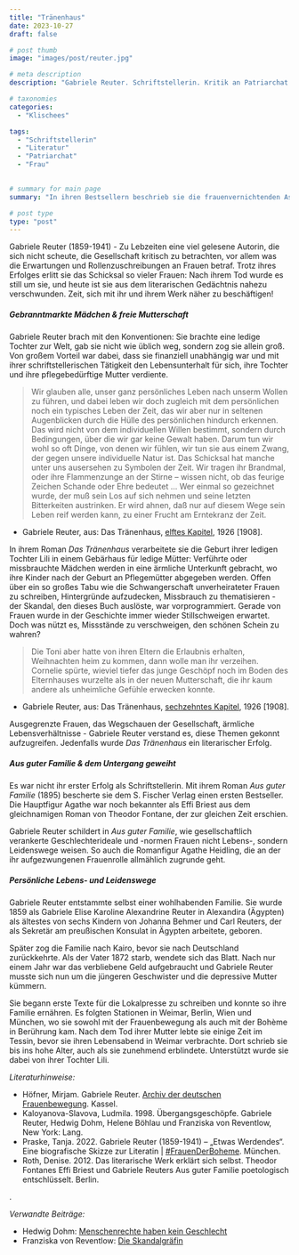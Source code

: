```yaml
---
title: "Tränenhaus"
date: 2023-10-27
draft: false

# post thumb
image: "images/post/reuter.jpg"

# meta description
description: "Gabriele Reuter. Schriftstellerin. Kritik an Patriarchat. Frauenvernichtenden Aspekte patriarchalischer Gesellschaften. Gebranntmarkte Mädchen & freie Mutterschaft. Das Tränenhaus. Aus guter Familie. Bestsellerautorin. Vielgelesen zu Lebzeiten. Lebenswege und Leidenswege von Frauen. Bohème. Frauenbewegung Jahrhundertwende. Kairo, Weimar, Berlin, Wien und München."

# taxonomies
categories:
  - "Klischees"

tags:
  - "Schriftstellerin"
  - "Literatur"
  - "Patriarchat"
  - "Frau"

  
# summary for main page
summary: "In ihren Bestsellern beschrieb sie die frauenvernichtenden Aspekte patriarchalischer Gesellschaften und setzte sich für freie Mutterschaft ein - ein Skandal! - Gabriele Reuter (1859-1941)."

# post type
type: "post"
---
```


Gabriele Reuter (1859-1941) - Zu Lebzeiten eine viel gelesene Autorin, die sich nicht scheute, die Gesellschaft kritisch zu betrachten, vor allem was die Erwartungen und Rollenzuschreibungen an Frauen betraf. Trotz ihres Erfolges erlitt sie das Schicksal so vieler Frauen: Nach ihrem Tod wurde es still um sie, und heute ist sie aus dem literarischen Gedächtnis nahezu verschwunden. Zeit, sich mit ihr und ihrem Werk näher zu beschäftigen!

##### Gebranntmarkte Mädchen & freie Mutterschaft

Gabriele Reuter brach mit den Konventionen: Sie brachte eine ledige Tochter zur Welt, gab sie nicht wie üblich weg, sondern zog sie allein groß. Von großem Vorteil war dabei, dass sie finanziell unabhängig war und mit ihrer schriftstellerischen Tätigkeit den Lebensunterhalt für sich, ihre Tochter und ihre pflegebedürftige Mutter verdiente.

>Wir glauben alle, unser ganz persönliches Leben nach unserm Wollen zu führen, und dabei leben wir doch zugleich mit dem persönlichen noch ein typisches Leben der Zeit, das wir aber nur in seltenen Augenblicken durch die Hülle des persönlichen hindurch erkennen. Das wird nicht von dem individuellen Willen bestimmt, sondern durch Bedingungen, über die wir gar keine Gewalt haben. Darum tun wir wohl so oft Dinge, von denen wir fühlen, wir tun sie aus einem Zwang, der gegen unsere individuelle Natur ist. Das Schicksal hat manche unter uns ausersehen zu Symbolen der Zeit. Wir tragen ihr Brandmal, oder ihre Flammenzunge an der Stirne – wissen nicht, ob das feurige Zeichen Schande oder Ehre bedeutet ... Wer einmal so gezeichnet wurde, der muß sein Los auf sich nehmen und seine letzten Bitterkeiten austrinken. Er wird ahnen, daß nur auf diesem Wege sein Leben reif werden kann, zu einer Frucht am Erntekranz der Zeit.

- Gabriele Reuter, aus: Das Tränenhaus, [elftes Kapitel](https://www.projekt-gutenberg.org/reuterga/traenenh/chap011.html), 1926 [1908].

In ihrem Roman *Das Tränenhaus* verarbeitete sie die Geburt ihrer ledigen Tochter Lili in einem Gebärhaus für ledige Mütter: Verführte oder missbrauchte Mädchen werden in eine ärmliche Unterkunft gebracht, wo ihre Kinder nach der Geburt an Pflegemütter abgegeben werden. Offen über ein so großes Tabu wie die Schwangerschaft unverheirateter Frauen zu schreiben, Hintergründe aufzudecken, Missbrauch zu thematisieren - der Skandal, den dieses Buch auslöste, war vorprogrammiert. Gerade von Frauen wurde in der Geschichte immer wieder Stillschweigen erwartet. Doch was nützt es, Missstände zu verschweigen, den schönen Schein zu wahren?

>Die Toni aber hatte von ihren Eltern die Erlaubnis erhalten, Weihnachten heim zu kommen, dann wolle man ihr verzeihen. Cornelie spürte, wieviel tiefer das junge Geschöpf noch im Boden des Elternhauses wurzelte als in der neuen Mutterschaft, die ihr kaum andere als unheimliche Gefühle erwecken konnte.

- Gabriele Reuter, aus: Das Tränenhaus, [sechzehntes Kapitel](https://www.projekt-gutenberg.org/reuterga/traenenh/chap016.html), 1926 [1908].

Ausgegrenzte Frauen, das Wegschauen der Gesellschaft, ärmliche Lebensverhältnisse - Gabriele Reuter verstand es, diese Themen gekonnt aufzugreifen. Jedenfalls wurde *Das Tränenhaus* ein literarischer Erfolg.

##### Aus guter Familie & dem Untergang geweiht

Es war nicht ihr erster Erfolg als Schriftstellerin. Mit ihrem Roman *Aus guter Familie* (1895) bescherte sie dem S. Fischer Verlag einen ersten Bestseller. Die Hauptfigur Agathe war noch bekannter als Effi Briest aus dem gleichnamigen Roman von Theodor Fontane, der zur gleichen Zeit erschien.

Gabriele Reuter schildert in *Aus guter Familie*, wie gesellschaftlich verankerte Geschlechterideale und -normen Frauen nicht Lebens-, sondern Leidenswege weisen. So auch die Romanfigur Agathe Heidling, die an der ihr aufgezwungenen Frauenrolle allmählich zugrunde geht.

##### Persönliche Lebens- und Leidenswege

Gabriele Reuter entstammte selbst einer wohlhabenden Familie. Sie wurde 1859 als Gabriele Elise Karoline Alexandrine Reuter in Alexandira (Ägypten) als ältestes von sechs Kindern von Johanna Behmer und Carl Reuters, der als Sekretär am preußischen Konsulat in Ägypten arbeitete, geboren.

Später zog die Familie nach Kairo, bevor sie nach Deutschland zurückkehrte. Als der Vater 1872 starb, wendete sich das Blatt. Nach nur einem Jahr war das verbliebene Geld aufgebraucht und Gabriele Reuter musste sich nun um die jüngeren Geschwister und die depressive Mutter kümmern.

Sie begann erste Texte für die Lokalpresse zu schreiben und konnte so ihre Familie ernähren. Es folgten Stationen in Weimar, Berlin, Wien und München, wo sie sowohl mit der Frauenbewegung als auch mit der Bohème in Berührung kam. Nach dem Tod ihrer Mutter lebte sie einige Zeit im Tessin, bevor sie ihren Lebensabend in Weimar verbrachte. Dort schrieb sie bis ins hohe Alter, auch als sie zunehmend erblindete. Unterstützt wurde sie dabei von ihrer Tochter Lili.

*Literaturhinweise:*
- Höfner, Mirjam. Gabriele Reuter. [Archiv der deutschen Frauenbewegung](https://addf-kassel.de/online-angebote/dossiers-personen/gabriele-reuter/). Kassel.
- Kaloyanova-Slavova, Ludmila. 1998. Übergangsgeschöpfe. Gabriele Reuter, Hedwig Dohm, Helene Böhlau und Franziska von Reventlow, New York: Lang.
- Praske, Tanja. 2022. Gabriele Reuter (1859-1941) – „Etwas Werdendes“. Eine biografische Skizze zur Literatin | [#FrauenDerBoheme](https://blog.muenchner-stadtbibliothek.de/gabriele-reuter-biografische-skizze-frauenderboheme/). München. 
- Roth, Denise. 2012. Das literarische Werk erklärt sich selbst. Theodor Fontanes Effi Briest und Gabriele Reuters Aus guter Familie poetologisch entschlüsselt. Berlin.


.

*Verwandte Beiträge:*
- Hedwig Dohm: [Menschenrechte haben kein Geschlecht](https://www.erinnermich.eu/blog/dohm/)
- Franziska von Reventlow: [Die Skandalgräfin](https://www.erinnermich.eu/blog/fannyreventlow/)


